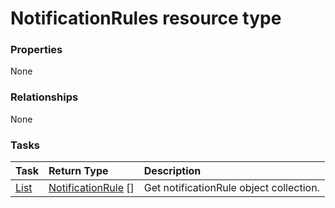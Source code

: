 # NotificationRules resource type



### Properties
None

### Relationships
None


### Tasks

| Task		   | Return Type	|Description|
|:---------------|:--------|:----------|
|[List](../api/notificationrule_list.md) | [NotificationRule](notificationrule.md) [] |Get notificationRule object collection. |

<!-- uuid: 4d91d3f7-1927-4033-b93b-af1b2dd4f555
2015-10-15 04:07:53 UTC -->
<!-- {
  "type": "#page.annotation",
  "description": "NotificationRules resource",
  "keywords": "",
  "section": "documentation",
  "tocPath": ""
}-->